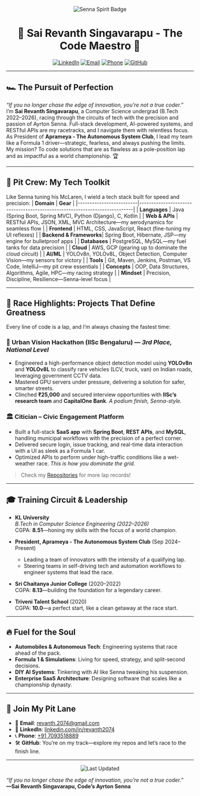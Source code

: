 <p align="center">
  <img src="https://img.shields.io/badge/Ayrton%20Senna%20Spirit-Speed%20%26%20Precision-1E90FF?style=for-the-badge&logo=flag-checkered" alt="Senna Spirit Badge"/>
</p>

<h1 align="center">🏁 Sai Revanth Singavarapu - The Code Maestro 🏁</h1>
<p align="center">
  <a href="https://linkedin.com/in/revanth2074"><img src="https://img.shields.io/badge/LinkedIn-0A66C2?style=for-the-badge&logo=linkedin&logoColor=white" alt="LinkedIn"/></a>
  <a href="mailto:revanth.2074@gmail.com"><img src="https://img.shields.io/badge/Email-D14836?style=for-the-badge&logo=gmail&logoColor=white" alt="Email"/></a>
  <a href="tel:+917093518889"><img src="https://img.shields.io/badge/Phone-25D366?style=for-the-badge&logo=whatsapp&logoColor=white" alt="Phone"/></a>
  <a href="https://github.com/Revanth2074"><img src="https://img.shields.io/badge/GitHub-181717?style=for-the-badge&logo=github&logoColor=white" alt="GitHub"/></a>
</p>

---

## 🏎️ The Pursuit of Perfection
*“If you no longer chase the edge of innovation, you’re not a true coder.”*  
I’m **Sai Revanth Singavarapu**, a Computer Science undergrad (B.Tech 2022–2026), racing through the circuits of tech with the precision and passion of Ayrton Senna. Full-stack development, AI-powered systems, and RESTful APIs are my racetracks, and I navigate them with relentless focus. As President of **Aprameya - The Autonomous System Club**, I lead my team like a Formula 1 driver—strategic, fearless, and always pushing the limits. My mission? To code solutions that are as flawless as a pole-position lap and as impactful as a world championship. 🏆

---

## 🔧 Pit Crew: My Tech Toolkit
Like Senna tuning his McLaren, I wield a tech stack built for speed and precision:
| **Domain**              | **Gear**                                                                   |
|-------------------------|---------------------------------------------------------------------------|
| **Languages**           | Java (Spring Boot, Spring MVC), Python (Django), C, Kotlin                |
| **Web & APIs**          | RESTful APIs, JSON, XML, MVC Architecture—my aerodynamics for seamless flow |
| **Frontend**            | HTML, CSS, JavaScript, React (fine-tuning my UI reflexes)                 |
| **Backend & Frameworks**| Spring Boot, Hibernate, JSP—my engine for bulletproof apps               |
| **Databases**           | PostgreSQL, MySQL—my fuel tanks for data precision                       |
| **Cloud**               | AWS, GCP (gearing up to dominate the cloud circuit)                      |
| **AI/ML**               | YOLOv8n, YOLOv8L, Object Detection, Computer Vision—my sensors for victory |
| **Tools**               | Git, Maven, Jenkins, Postman, VS Code, IntelliJ—my pit crew essentials    |
| **Concepts**            | OOP, Data Structures, Algorithms, Agile, HPC—my racing strategy           |
| **Mindset**             | Precision, Discipline, Resilience—Senna-level focus                      |

---

## 🏁 Race Highlights: Projects That Define Greatness
Every line of code is a lap, and I’m always chasing the fastest time:

### 🚦 **Urban Vision Hackathon (IISc Bengaluru)** — *3rd Place, National Level*
- Engineered a high-performance object detection model using **YOLOv8n** and **YOLOv8L** to classify rare vehicles (LCV, truck, van) on Indian roads, leveraging government CCTV data.
- Mastered GPU servers under pressure, delivering a solution for safer, smarter streets.
- Clinched **₹25,000** and secured interview opportunities with **IISc’s research team** and **CapitalOne Bank**. *A podium finish, Senna-style.*

### 🏛️ **Citician – Civic Engagement Platform**
- Built a full-stack **SaaS app** with **Spring Boot**, **REST APIs**, and **MySQL**, handling municipal workflows with the precision of a perfect corner.
- Delivered secure login, issue tracking, and real-time data interaction with a UI as sleek as a Formula 1 car.
- Optimized APIs to perform under high-traffic conditions like a wet-weather race. *This is how you dominate the grid.*

> Check my [Repositories](#) for more lap records!

---

## 🎓 Training Circuit & Leadership
- **KL University**  
  *B.Tech in Computer Science Engineering (2022–2026)*  
  CGPA: **8.51**—honing my skills with the focus of a world champion.

- **President, Aprameya - The Autonomous System Club** (Sep 2024–Present)  
  - Leading a team of innovators with the intensity of a qualifying lap.  
  - Steering teams in self-driving tech and automation workflows to engineer systems that lead the race. 

- **Sri Chaitanya Junior College** (2020–2022)  
  CGPA: **8.13**—building the foundation for a legendary career.

- **Triveni Talent School** (2020)  
  CGPA: **10.0**—a perfect start, like a clean getaway at the race start.

---

## 🔥 Fuel for the Soul
- **Automobiles & Autonomous Tech**: Engineering systems that race ahead of the pack.  
- **Formula 1 & Simulations**: Living for speed, strategy, and split-second decisions.  
- **DIY AI Systems**: Tinkering with AI like Senna tweaking his suspension.  
- **Enterprise SaaS Architecture**: Designing software that scales like a championship dynasty.

---

## 📡 Join My Pit Lane
- 📧 **Email**: [revanth.2074@gmail.com](mailto:revanth.2074@gmail.com)  
- 🔗 **LinkedIn**: [linkedin.com/in/revanth2074](https://linkedin.com/in/revanth2074)  
- 📞 **Phone**: [+91 7093518889](tel:+917093518889)  
- 🛠️ **GitHub**: You’re on my track—explore my repos and let’s race to the finish line.

---

<p align="center">
  <img src="https://img.shields.io/badge/Last%20Updated-July%2011%2C%202025-1E90FF?style=for-the-badge" alt="Last Updated"/>
</p>

*“If you no longer chase the edge of innovation, you’re not a true coder.”*  
**—Sai Revanth Singavarapu, Code’s Ayrton Senna**
